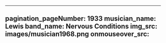 ------
pagination_pageNumber: 1933
musician_name: Lewis
band_name: Nervous Conditions
img_src: images/musician1968.png
onmouseover_src: 
------